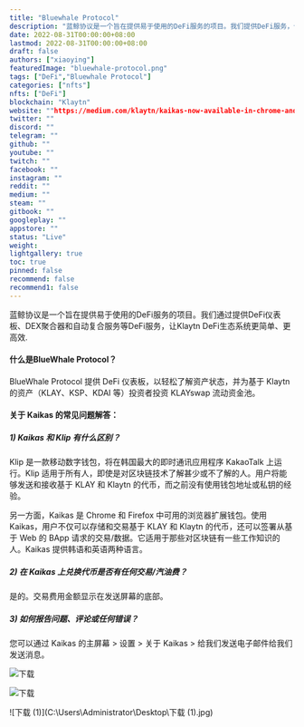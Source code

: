```yaml
---
title: "Bluewhale Protocol"
description: "蓝鲸协议是一个旨在提供易于使用的DeFi服务的项目。我们提供DeFi服务，让Klaytn DeFi生态系统更简单、更高效"
date: 2022-08-31T00:00:00+08:00
lastmod: 2022-08-31T00:00:00+08:00
draft: false
authors: ["xiaoying"]
featuredImage: "bluewhale-protocol.png"
tags: ["DeFi","Bluewhale Protocol"]
categories: ["nfts"]
nfts: ["DeFi"]
blockchain: "Klaytn"
website: ""https://medium.com/klaytn/kaikas-now-available-in-chrome-and-firefox-4395221f10d6
twitter: ""
discord: ""
telegram: ""
github: ""
youtube: ""
twitch: ""
facebook: ""
instagram: ""
reddit: ""
medium: ""
steam: ""
gitbook: ""
googleplay: ""
appstore: ""
status: "Live"
weight: 
lightgallery: true
toc: true
pinned: false
recommend: false
recommend1: false
---
```

<p>蓝鲸协议是一个旨在提供易于使用的DeFi服务的项目。我们通过提供DeFi仪表板、DEX聚合器和自动复合服务等DeFi服务，让Klaytn DeFi生态系统更简单、更高效.</p>

#### 什么是BlueWhale Protocol？

BlueWhale Protocol 提供 DeFi 仪表板，以轻松了解资产状态，并为基于 Klaytn 的资产（KLAY、KSP、KDAI 等）投资者投资 KLAYswap 流动资金池。

#### **关于 Kaikas 的常见问题解答：**

##### **1) Kaikas 和 Klip 有什么区别？**

Klip 是一款移动数字钱包，将在韩国最大的即时通讯应用程序 KakaoTalk 上运行。Klip 适用于所有人，即使是对区块链技术了解甚少或不了解的人。用户将能够发送和接收基于 KLAY 和 Klaytn 的代币，而之前没有使用钱包地址或私钥的经验。

另一方面，Kaikas 是 Chrome 和 Firefox 中可用的浏览器扩展钱包。使用 Kaikas，用户不仅可以存储和交易基于 KLAY 和 Klaytn 的代币，还可以签署从基于 Web 的 BApp 请求的交易/数据。它适用于那些对区块链有一些工作知识的人。Kaikas 提供韩语和英语两种语言。

##### **2) 在 Kaikas 上兑换代币是否有任何交易/汽油费？**

是的。交易费用金额显示在发送屏幕的底部。

##### **3) 如何报告问题、评论或任何错误？**

您可以通过 Kaikas 的主屏幕 > 设置 > 关于 Kaikas > 给我们发送电子邮件给我们发送消息。


![下载](C:\Users\Administrator\Desktop\下载.jpg)


![下载](C:\Users\Administrator\Desktop\下载.png)


![下载 (1)](C:\Users\Administrator\Desktop\下载 (1).jpg)